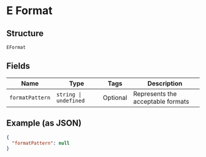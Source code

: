 
# E Format

## Structure

`EFormat`

## Fields

| Name | Type | Tags | Description |
|  --- | --- | --- | --- |
| `formatPattern` | `string \| undefined` | Optional | Represents the acceptable formats |

## Example (as JSON)

```json
{
  "formatPattern": null
}
```

